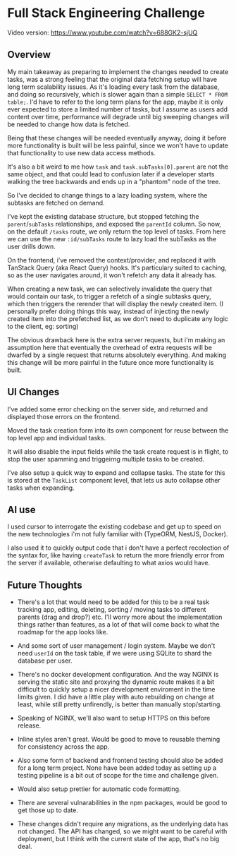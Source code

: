 # Full Stack Engineering Challenge

Video version:
https://www.youtube.com/watch?v=688GK2-sjUQ

## Overview

My main takeaway as preparing to implement the changes needed to create tasks, was a strong feeling that the original data fetching setup will have long term scalability issues. As it's loading every task from the database, and doing so recursively, which is slower again than a simple `SELECT * FROM table;`. I'd have to refer to the long term plans for the app, maybe it is only ever expected to store a limited number of tasks, but I assume as users add content over time, performance will degrade until big sweeping changes will be needed to change how data is fetched.

Being that these changes will be needed eventually anyway, doing it before more functionality is built will be less painful, since we won't have to update that functionality to use new data access methods.

It's also a bit weird to me how `task` and `task.subTasks[0].parent` are not the same object, and that could lead to confusion later if a developer starts walking the tree backwards and ends up in a "phantom" node of the tree.

So I've decided to change things to a lazy loading system, where the subtasks are fetched on demand.

I've kept the existing database structure, but stopped fetching the `parent`/`subTasks` relationships, and exposed the `parentId` column. So now, on the default `/tasks` route, we only return the top level of tasks. From here we can use the new `:id/subTasks` route to lazy load the subTasks as the user drills down.

On the frontend, i've removed the context/provider, and replaced it with TanStack Query (aka React Query) hooks. It's particulary suited to caching, so as the user navigates around, it won't refetch any data it already has.

When creating a new task, we can selectively invalidate the query that would contain our task, to trigger a refetch of a single subtasks query, which then triggers the rerender that will display the newly created item. (I personally prefer doing things this way, instead of injecting the newly created item into the prefetched list, as we don't need to duplicate any logic to the client, eg: sorting)

The obvious drawback here is the extra server requests, but i'm making an assumption here that eventually the overhead of extra requests will be dwarfed by a single request that returns absolutely everything. And making this change will be more painful in the future once more functionality is built.

## UI Changes

I've added some error checking on the server side, and returned and displayed those errors on the frontend.

Moved the task creation form into its own component for reuse between the top level app and individual tasks.

It will also disable the input fields while the task create request is in flight, to stop the user spamming and triggeirng multiple tasks to be created.

I've also setup a quick way to expand and collapse tasks. The state for this is stored at the `TaskList` component level, that lets us auto collapse other tasks when expanding.

## AI use
I used cursor to interrogate the existing codebase and get up to speed on the new technologies i'm not fully familiar with (TypeORM, NestJS, Docker).

I also used it to quickly output code that i don't have a perfect recolection of the syntax for, like having `createTask` to return the more friendly error from the server if available, otherwise defaulting to what axios would have.

## Future Thoughts

+ There's a lot that would need to be added for this to be a real task tracking app, editing, deleting, sorting / moving tasks to different parents (drag and drop?) etc. I'll worry more about the implementation things rather than features, as a lot of that will come back to what the roadmap for the app looks like.

+ And some sort of user management / login system. Maybe we don't need `userId` on the task table, if we were using SQLite to shard the database per user.

+ There's no docker development configuration. And the way NGINX is serving the static site and proxying the dynamic route makes it a bit difficult to quickly setup a nicer development enviroment in the time limits given.
I did have a little play with auto rebuilding on change at least, while still pretty unfirendly, is better than manually stop/starting.

+ Speaking of NGINX, we'll also want to setup HTTPS on this before release.

+ Inline styles aren't great. Would be good to move to reusable theming for consistency across the app.

+ Also some form of backend and frontend testing should also be added for a long term project. None have been added today as setting up a testing pipeline is a bit out of scope for the time and challenge given.

+ Would also setup prettier for automatic code formatting.

+ There are several vulnarabilities in the npm packages, would be good to get those up to date.

+ These changes didn't require any migrations, as the underlying data has not changed. The API has changed, so we might want to be careful with deployment, but I think with the current state of the app, that's no big deal.
